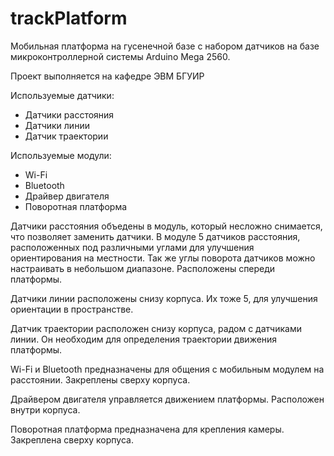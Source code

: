# trackPlatform

Мобильная платформа на гусенечной базе с набором датчиков на базе микроконтроллерной системы Arduino Mega 2560. 

Проект выполняется на кафедре ЭВМ БГУИР

Используемые датчики:
- Датчики расстояния
- Датчики линии
- Датчик траектории

Используемые модули:
- Wi-Fi
- Bluetooth
- Драйвер двигателя
- Поворотная платформа

Датчики расстояния объедены в модуль, который несложно снимается, что позволяет заменить датчики. В модуле 5 датчиков расстояния, расположенных под различными углами для улучшения ориентирования на местности. Так же углы поворота датчиков можно настраивать в небольшом диапазоне. Расположены спереди платформы.

Датчики линии расположены снизу корпуса. Их тоже 5, для улучшения ориентации в пространстве.

Датчик траектории расположен снизу корпуса, радом с датчиками линии. Он необходим для определения траектории движения платформы.

Wi-Fi и Bluetooth предназначены для общения с мобильным модулем на расстоянии. Закреплены сверху корпуса.

Драйвером двигателя управляется движением платформы. Расположен внутри корпуса.

Поворотная платформа предназначена для крепления камеры. Закреплена сверху корпуса.
